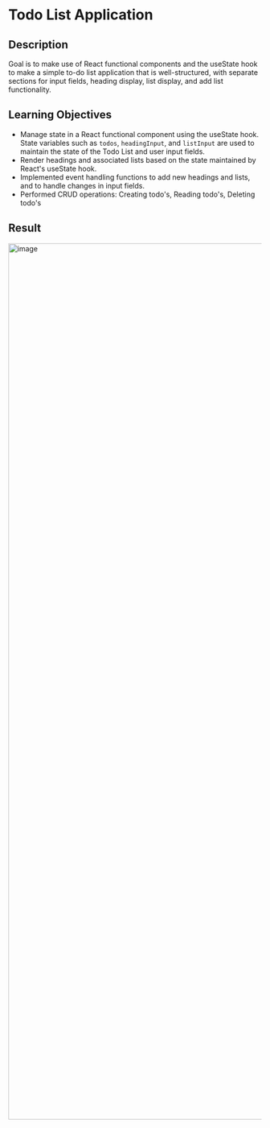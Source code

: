 # Todo List Application
## Description
Goal is to make use of React functional components and the useState hook to make a simple to-do list application that is well-structured, with separate sections for input fields, heading display, list display, and add list functionality.

## Learning Objectives
- Manage state in a React functional component using the useState hook. State variables such as `todos`, `headingInput`, and `listInput` are used to maintain the state of the Todo List and user input fields.
- Render headings and associated lists based on the state maintained by React's useState hook.
- Implemented event handling functions to add new headings and lists, and to handle changes in input fields.
- Performed CRUD operations: Creating todo's, Reading todo's, Deleting todo's

## Result
<img width="2880" height="1740" alt="image" src="https://github.com/user-attachments/assets/fca23e92-5d6b-4d86-838e-642c9ab4974c" />

